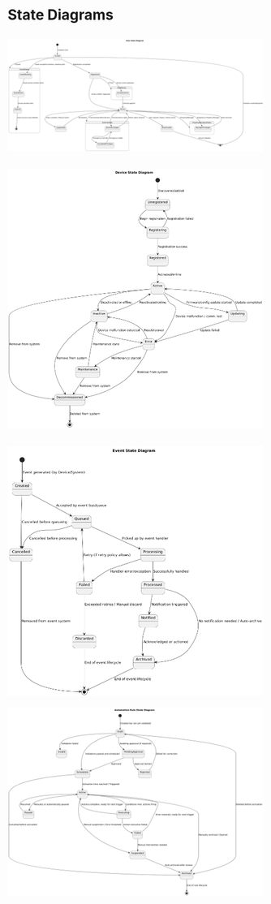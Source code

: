 # State Diagrams
![User State Diagram](UserStateDiagram.png "User State Diagram")
---
![Device State Diagram](DeviceStateDiagram.png "Device State Diagram")
---
![Event State Diagram](EventStateDiagram.png "Event State Diagram")
---
![Rule State Diagram](RuleStateDiagram.png "Rule State Diagram")
